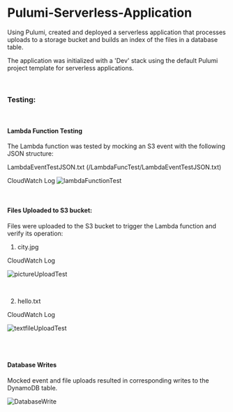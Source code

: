# Pulumi-Serverless-Application
Using Pulumi, created and deployed a serverless application that processes uploads to a storage bucket and builds an index of the files in a database table.

The application was initialized with a 'Dev' stack using the default Pulumi project template for serverless applications. 

<br>

### Testing:

<br>

#### Lambda Function Testing

The Lambda function was tested by mocking an S3 event with the following JSON structure:

LambdaEventTestJSON.txt (/LambdaFuncTest/LambdaEventTestJSON.txt)



CloudWatch Log
![lambdaFunctionTest](https://github.com/vsunkara23/Pulumi-Serverless-Application/assets/43553784/95d4b2d7-b281-48ec-91f9-e9059328967b)


<br>

#### Files Uploaded to S3 bucket:

Files were uploaded to the S3 bucket to trigger the Lambda function and verify its operation:

1) city.jpg

CloudWatch Log

![pictureUploadTest](https://github.com/vsunkara23/Pulumi-Serverless-Application/assets/43553784/28b5c06b-f455-40a0-a130-0ff33d7925c4)

<br>


2) hello.txt

CloudWatch Log

![textfileUploadTest](https://github.com/vsunkara23/Pulumi-Serverless-Application/assets/43553784/f77388a8-1b43-4e0c-b13e-3d8b6f7c7901)



<br>
<br>

#### Database Writes

Mocked event and file uploads resulted in corresponding writes to the DynamoDB table.

![DatabaseWrite](https://github.com/vsunkara23/Pulumi-Serverless-Application/assets/43553784/ce71776a-ff67-4e4a-b841-ec9d57606514)


